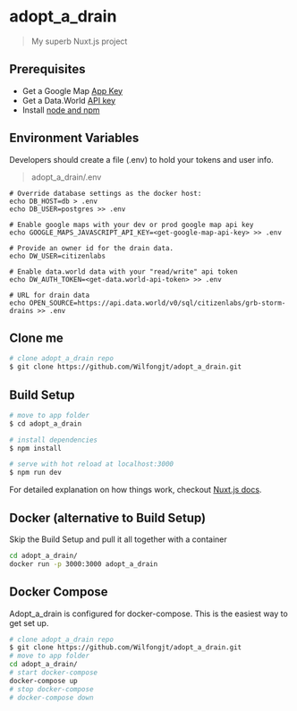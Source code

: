 # adopt_a_drain

> My superb Nuxt.js project

## Prerequisites
* Get a Google Map [App Key](https://developers.google.com/maps/documentation/javascript/get-api-key)
* Get a Data.World [API key](https://data.world)  
* Install [node and npm](https://www.npmjs.com/get-npm) 

## Environment Variables
Developers should create a file (.env) to hold your tokens and user info. 
> adopt_a_drain/.env

```
# Override database settings as the docker host:
echo DB_HOST=db > .env
echo DB_USER=postgres >> .env

# Enable google maps with your dev or prod google map api key
echo GOOGLE_MAPS_JAVASCRIPT_API_KEY=<get-google-map-api-key> >> .env

# Provide an owner id for the drain data.
echo DW_USER=citizenlabs

# Enable data.world data with your "read/write" api token
echo DW_AUTH_TOKEN=<get-data.world-api-token> >> .env

# URL for drain data
echo OPEN_SOURCE=https://api.data.world/v0/sql/citizenlabs/grb-storm-drains >> .env
```

## Clone me
``` bash 
# clone adopt_a_drain repo
$ git clone https://github.com/Wilfongjt/adopt_a_drain.git
```
## Build Setup

``` bash
# move to app folder
$ cd adopt_a_drain

# install dependencies
$ npm install

# serve with hot reload at localhost:3000
$ npm run dev

```

For detailed explanation on how things work, checkout [Nuxt.js docs](https://nuxtjs.org).

## Docker (alternative to Build Setup)
Skip the Build Setup and pull it all together with a container
``` bash
cd adopt_a_drain/
docker run -p 3000:3000 adopt_a_drain
```
## Docker Compose
Adopt_a_drain is configured for docker-compose. This is the easiest way to get set up.
``` bash
# clone adopt_a_drain repo
$ git clone https://github.com/Wilfongjt/adopt_a_drain.git
# move to app folder
cd adopt_a_drain/
# start docker-compose
docker-compose up
# stop docker-compose
# docker-compose down
```


